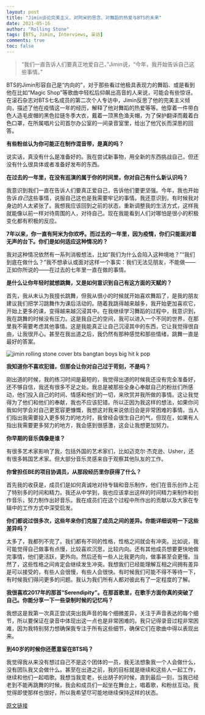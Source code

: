 ```yaml
---
layout: post
title: "Jimin谈论完美主义、对阿米的思念、对舞蹈的热爱与BTS的未来"
date: 2021-05-16
author: "Rolling Stone"
tags: [BTS, Jimin, Interviews, 采访]
comments: true
toc: false
---
```


> “我们一直告诉人们要真正地爱自己，”Jimin说，“今年，我开始告诉自己这些事情。”

BTS的Jimin形容自己是“内向的”，对于那些看过他极具表现力的舞蹈、或是看到他在比如“Magic Shop”等歌曲中轻松后仰飙出高音的人来说，可能会有些惊讶。在滚石杂志对BTS七名成员的第二次个人专访中，Jimin反思了他的完美主义倾向，描述了他在疫情这一年的经历，解释了他对舞蹈的热爱等等。他穿着一件带白色人造毛皮帽的黑色拉链冬季大衣，戴着一顶黑色渔夫帽，为了保护翻译而戴着白色口罩，在所属唱片公司首尔办公室的一间录音室里，给出了他冗长而深思的回答。

**有些粉丝认为你可能正在制作混音带，是真的吗？**

说实话，真没有什么是准备好的。我在尝试新事物，用全新的东西挑战自己，但还没有什么很具体或者准备好发布的东西。

**在过去的一年里，在没有巡演的属于你的时间里，你对自己有什么新认识吗？**

我意识到我们一直在告诉人们要真正爱自己，告诉他们要更坚强。今年，我也开始告诉*自己*这些事情，说服自己这也是我需要牢记的事情。我还意识到，有时候我对身边的人太紧张了。我想我应该回到之前的状态，重新调整我的生活方式，这样我就能像以前一样对待周围的人，对待自己。现在我能看到人们对哪怕是很小的积极变化都有积极的反应。

**7年以来，你一直有阿米为你欢呼。而过去的一年里，因为疫情，你们只能面对着无声的台下。你们是如何适应这种情况的？**

我对这种情况依然有一系列消极想法，比如“我们为什么会陷入这种境地？”“我们到底在做什么？”我不想承认或面对这样一个事实：我们无法见朋友，不能做——正如你所说的——在过去的七年里一直在做的事情。

**是什么让你年轻时就想跳舞，又是如何意识到自己有这方面的天赋的？**

首先，我从未认为我擅长跳舞，但我从很小的时候就开始喜欢舞蹈了，是我的朋友建议我们把学习跳舞作为课后活动的。随着我跳得越来越多，我开始更加喜欢它，开始上更多的课，变得越来越沉浸其中。在我继续学习舞蹈的过程中，我意识到，我在跳舞的时候没有压力。这是我自己的空间，我可以进入一个不同的世界，在那里我不需要考虑其他事情。这是我能真正让自己沉浸其中的东西，它让我觉得很自由，让我很开心。甚至在我出道之后，我仍然有那种感觉和那些情绪，跳舞一直是最好的答案。

![jimin rolling stone cover bts bangtan boys big hit k pop](https://tva1.sinaimg.cn/large/008i3skNgy1gqk19a4ce3j30u010ehdt.jpg)

**我知道你不喜欢犯错，但那会让你对自己过于苛刻，不是吗？**

刚出道的时候，我的练习时间是最短的，我觉得出道的时候我还没有完全准备好，还不够自信，我还有很多不足之处。我总是被那些全身心奉献自己的粉丝们所感动，他们投入自己的时间、情感和他们的一切，来欣赏并我所做的事情。这让我觉得为了他们和他们的奉献，我也不应该犯错。所以正因为我这样的想法，如果你问我如何学会对自己更宽容更慷慨，我想这对我来说依旧会是非常困难的事情。当人们指出我需要投入更多努力的地方时，我曾经会很生自己的气，但现在，如果有人指出我需要更多努力的地方，我会感到很感激，这会让我想更加努力。

**你早期的音乐偶像是谁？**

有很多艺术家影响了我，包括外国的艺术家们，比如迈克尔·杰克逊、Usher，还有很多韩国艺术家。但大部分音乐灵感来自于观察其他队友的工作。

**你曾担任BE的项目协调员，从那段经历里你获得了什么？**

首先我的收获是，成员们是如何真诚地对待专辑和音乐制作，他们在音乐创作上花了特别多的时间和精力。我还从中学到，我也应该拿出这样的时间精力来制作和创作音乐，努力制作出好音乐。我在成员们在这个过程中所作出的贡献以及大家在专辑中的工作方式中深受启发。

**你们都说过很多次，这些年来你们克服了成员之间的差异。你能详细说明一下这些差异吗？**

太多了，我都列不完了。我们都有不同的性格，性格之间就会有冲突。比如说，我可能觉得自己做事有点慢，比较喜欢沉思，比较内向。还有其他成员想要更快地做完事情，他们更活跃，更外向。然后还有一些人比我更内向，做事甚至会更慢。当然了，这些性格之间肯定会继续发生冲突。我想我们已经能理解互相之间拥有差异是可以接受的，有些人会很慢，有些人会很快。有时候我们可能不得不等待一下，有时候我们得问更多的问题。我认为我们所有人都对彼此有了一定程度的了解。

**我很喜欢2017年的那首“Serendipity”。在那首歌里，在歌手方面你真的突破了自己。你能分享一下一些录制时候的记忆吗？**

我想这是我第一次真正尝试突出我声音的每个细微差异，关注于声音表达的每个细节，所以要保证在录音中体现出这一点也是非常困难的。我只记得录音过程非常困难，因为我特别努力想确保我专注于所有这些细节，确保它们在歌曲中得以表现出来。

**到40岁的时候你还愿意留在BTS吗？**

我觉得我从来没有想过自己不是这个团体的一员，我无法想象我一个人会做什么，没有团队我又会做什么。甚至在出道之前，我的目标就是继续和这些人一起工作，继续和他们一起唱歌。我想当我变老，长出胡子的时候，直到最后一刻，当我已经老到不能再跳舞的时候，我会和成员们一起坐在舞台上，唱着歌，和粉丝互动。我觉得即使那样也很好，所以我希望尽可能地继续保持这样的状态。

[原文链接](https://www.rollingstone.com/music/music-features/bts-jimin-interview-cover-story-1167267/)

